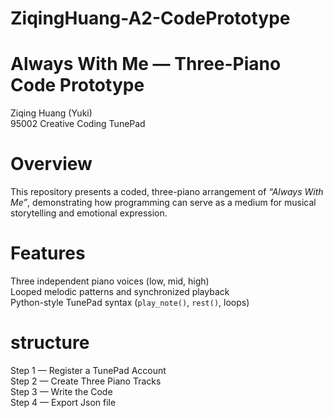 # ZiqingHuang-A2-CodePrototype
# Always With Me — Three-Piano Code Prototype 
Ziqing Huang (Yuki)  
95002 Creative Coding
TunePad  

# Overview  
This repository presents a coded, three-piano arrangement of *“Always With Me”*, demonstrating how programming can serve as a medium for musical storytelling and emotional expression.

# Features  
Three independent piano voices (low, mid, high)  
Looped melodic patterns and synchronized playback  
Python-style TunePad syntax (`play_note()`, `rest()`, loops)  
  
# structure
Step 1 — Register a TunePad Account  
Step 2 — Create Three Piano Tracks  
Step 3 — Write the Code  
Step 4 — Export Json file 
